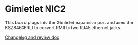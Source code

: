 # Gimletlet NIC2
This board plugs into the Gimletlet expansion port and uses the KSZ8463FRLI
to convert RMII to two RJ45 ethernet jacks.

[Changelog and review doc](https://docs.google.com/document/d/1XRyrzR-EBEqLgqTISPo68WqQa26gW9Hyr770QtQbXls/edit#heading=h.k6cnm5wj7rqd)
